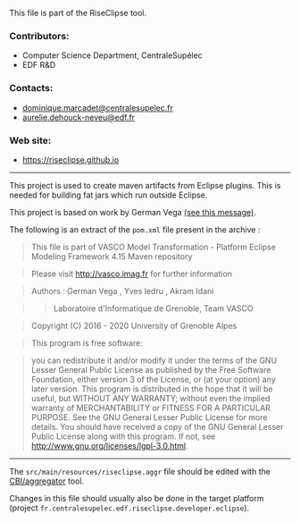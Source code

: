 <!--
SPDX-FileCopyrightText: 2022 Alliander N.V.

SPDX-License-Identifier: Apache-2.0
-->

This file is part of the RiseClipse tool.
 
### Contributors:
  * Computer Science Department, CentraleSupélec
  * EDF R&D
### Contacts:
  * dominique.marcadet@centralesupelec.fr
  * aurelie.dehouck-neveu@edf.fr
### Web site:
  * <https://riseclipse.github.io>

****

This project is used to create maven artifacts from Eclipse plugins. This is needed 
for building fat jars which run outside Eclipse.


This project is based on work by German Vega [(see this message)](https://www.eclipse.org/forums/index.php?t=msg&th=1097672&goto=1826425&#msg_1826425).

The following is an extract of the `pom.xml` file present in the archive :
>This file is part of VASCO Model Transformation - Platform Eclipse Modeling Framework 4.15 Maven repository

>Please visit http://vasco.imag.fr for further information

>Authors : German Vega , Yves ledru , Akram Idani 

>> Laboratoire d'Informatique de Grenoble, Team VASCO

> Copyright (C) 2016 - 2020 University of Grenoble Alpes

>  This program is free software: 

>  	you can redistribute it and/or modify it under the terms of the GNU Lesser 
  	General Public License as published by the Free Software Foundation, either 
  	version 3 of the License, or (at your option) any later version. This program 
  	is distributed in the hope that it will be useful, but WITHOUT ANY WARRANTY; 
  	without even the implied warranty of MERCHANTABILITY or FITNESS FOR A PARTICULAR 
  	PURPOSE. See the GNU General Lesser Public License for more details. You 
  	should have received a copy of the GNU General Lesser Public License along 
  	with this program. If not, see <http://www.gnu.org/licenses/lgpl-3.0.html>.

****

The `src/main/resources/riseclipse.aggr` file should be edited with the 
[CBI/aggregator](https://wiki.eclipse.org/CBI/aggregator) tool.

Changes in this file should usually also be done in the target platform 
(project `fr.centralesupelec.edf.riseclipse.developer.eclipse`).

